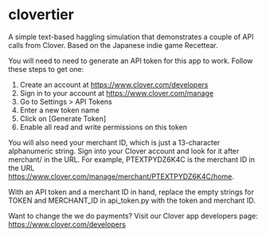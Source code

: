 clovertier
==========

A simple text-based haggling simulation that demonstrates a couple of API calls from Clover. Based on the Japanese indie game Recettear.

You will need to need to generate an API token for this app to work. Follow these steps to get one:
1. Create an account at https://www.clover.com/developers
2. Sign in to your account at https://www.clover.com/manage
3. Go to Settings > API Tokens
4. Enter a new token name
5. Click on [Generate Token]
6. Enable all read and write permissions on this token

You will also need your merchant ID, which is just a 13-character alphanumeric string. Sign into your Clover account and look for it after merchant/ in the URL. For example, PTEXTPYDZ6K4C is the merchant ID in the URL https://www.clover.com/manage/merchant/PTEXTPYDZ6K4C/home.

With an API token and a merchant ID in hand, replace the empty strings for TOKEN and MERCHANT_ID in api_token.py with the token and merchant ID.

Want to change the we do payments? Visit our Clover app developers page: https://www.clover.com/developers
